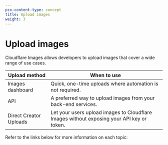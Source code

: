 ```yaml
---
pcx-content-type: concept
title: Upload images
weight: 3
---
```


# Upload images

Cloudflare Images allows developers to upload images that cover a wide range of use cases.

<TableWrap>

| Upload method | When to use |
| ---| --- |
| Images dashboard | Quick, one-time uploads where automation is not required. |
| API | A preferred way to upload images from your back-end services. |
| Direct Creator Uploads | Let your users upload images to Cloudflare Images without exposing your API key or token. |

</TableWrap>

Refer to the links below for more information on each topic:

<DirectoryListing path="/cloudflare-images/upload-images"/>
